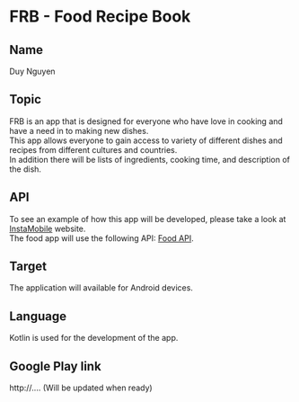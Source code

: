 # FRB - Food Recipe Book

## Name

Duy Nguyen

## Topic 

FRB is an app that is designed for everyone who have love in cooking and
have a need in to making new dishes. 
<br>This app allows everyone to gain access to variety of different dishes and recipes from different cultures and countries. 
<br>In addition there will be lists of ingredients, cooking time, and
description of the dish.
## API

To see an example of how this app will be developed,
please take a look at [InstaMobile](https://www.instamobile.io/app-templates/food-app-template/) website.<br>
The food app will use the following API: [Food API](https://spoonacular.com/food-api).
## Target

The application will available for Android devices.
## Language

Kotlin is used for the development of the app.
## Google Play link

http://.... (Will be updated when ready)
